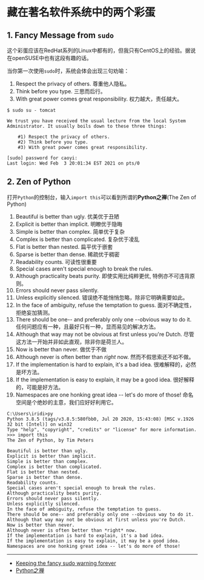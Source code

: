 # 藏在著名软件系统中的两个彩蛋

## 1. Fancy Message from ``sudo``

这个彩蛋应该在RedHat系列的Linux中都有的，但我只有CentOS上的经验。据说在openSUSE中也有这段有趣的话。

当你第一次使用``sudo``时，系统会体会出现三句劝喻：

1. Respect the privacy of others. 尊重他人隐私。
1. Think before you type. 三思而后行。
1. With great power comes great responsibility. 权力越大，责任越大。

```text
$ sudo su - tomcat

We trust you have received the usual lecture from the local System
Administrator. It usually boils down to these three things:

    #1) Respect the privacy of others.
    #2) Think before you type.
    #3) With great power comes great responsibility.

[sudo] password for caoyi:
Last login: Wed Feb  3 20:01:34 EST 2021 on pts/0
```

## 2. Zen of Python

打开``Python``的控制台，输入``import this``可以看到所谓的**Python之禅**(The Zen of Python)

1. Beautiful is better than ugly. 优美优于丑陋
1. Explicit is better than implicit. 明瞭优于隐晦
1. Simple is better than complex. 简单优于复杂
1. Complex is better than complicated. 复杂优于凌乱
1. Flat is better than nested. 扁平优于嵌套
1. Sparse is better than dense. 稀疏优于稠密
1. Readability counts. 可读性很重要
1. Special cases aren't special enough to break the rules. 
1. Although practicality beats purity. 即使实用比纯粹更优, 特例亦不可违背原则。
1. Errors should never pass silently.
1. Unless explicitly silenced. 错误绝不能悄悄忽略，除非它明确需要如此。
1. In the face of ambiguity, refuse the temptation to guess. 面对不确定性，拒绝妄加猜测。
1. There should be one-- and preferably only one --obvious way to do it. 任何问题应有一种，且最好只有一种，显而易见的解决方法。
1. Although that way may not be obvious at first unless you're Dutch. 尽管这方法一开始并非如此直观，除非你是荷兰人。
1. Now is better than never. 做优于不做
1. Although never is often better than *right* now. 然而不假思索还不如不做。
1. If the implementation is hard to explain, it's a bad idea. 很难解释的，必然是坏方法。
1. If the implementation is easy to explain, it may be a good idea. 很好解释的，可能是好方法。
1. Namespaces are one honking great idea -- let's do more of those! 命名空间是个绝妙的主意，我们应好好利用它。

```text
C:\Users\iridi>py
Python 3.8.5 (tags/v3.8.5:580fbb0, Jul 20 2020, 15:43:08) [MSC v.1926 32 bit (Intel)] on win32
Type "help", "copyright", "credits" or "license" for more information.
>>> import this
The Zen of Python, by Tim Peters

Beautiful is better than ugly.
Explicit is better than implicit.
Simple is better than complex.
Complex is better than complicated.
Flat is better than nested.
Sparse is better than dense.
Readability counts.
Special cases aren't special enough to break the rules.
Although practicality beats purity.
Errors should never pass silently.
Unless explicitly silenced.
In the face of ambiguity, refuse the temptation to guess.
There should be one-- and preferably only one --obvious way to do it.
Although that way may not be obvious at first unless you're Dutch.
Now is better than never.
Although never is often better than *right* now.
If the implementation is hard to explain, it's a bad idea.
If the implementation is easy to explain, it may be a good idea.
Namespaces are one honking great idea -- let's do more of those!
```

---

* [Keeping the fancy sudo warning forever](https://superuser.com/questions/500119/keeping-the-fancy-sudo-warning-forever)
* [Python之禅](https://zh.wikipedia.org/wiki/Python%E4%B9%8B%E7%A6%85)

